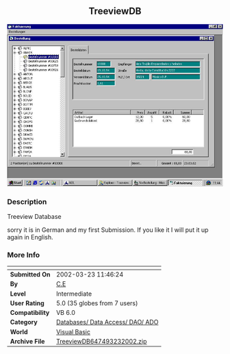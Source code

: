 ﻿<div align="center">

## TreeviewDB

<img src="PIC20023236345477.jpg">
</div>

### Description

Treeview Database

sorry it is in German and my first Submission. If you like it I will put it up again in English.
 
### More Info
 


<span>             |<span>
---                |---
**Submitted On**   |2002-03-23 11:46:24
**By**             |[C\.E](https://github.com/Planet-Source-Code/PSCIndex/blob/master/ByAuthor/c-e.md)
**Level**          |Intermediate
**User Rating**    |5.0 (35 globes from 7 users)
**Compatibility**  |VB 6\.0
**Category**       |[Databases/ Data Access/ DAO/ ADO](https://github.com/Planet-Source-Code/PSCIndex/blob/master/ByCategory/databases-data-access-dao-ado__1-6.md)
**World**          |[Visual Basic](https://github.com/Planet-Source-Code/PSCIndex/blob/master/ByWorld/visual-basic.md)
**Archive File**   |[TreeviewDB647493232002\.zip](https://github.com/Planet-Source-Code/c-e-treeviewdb__1-32981/archive/master.zip)








